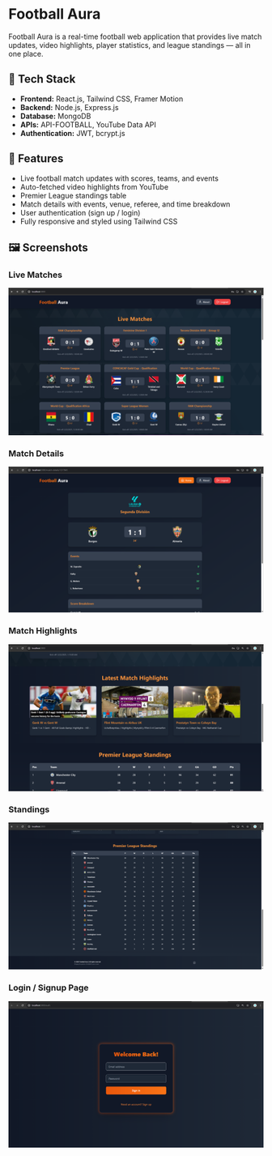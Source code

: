 # Football Aura

Football Aura is a real-time football web application that provides live match updates, video highlights, player statistics, and league standings — all in one place.

## 🔧 Tech Stack

- **Frontend:** React.js, Tailwind CSS, Framer Motion
- **Backend:** Node.js, Express.js
- **Database:** MongoDB
- **APIs:** API-FOOTBALL, YouTube Data API
- **Authentication:** JWT, bcrypt.js

## 🚀 Features

- Live football match updates with scores, teams, and events
- Auto-fetched video highlights from YouTube
- Premier League standings table
- Match details with events, venue, referee, and time breakdown
- User authentication (sign up / login)
- Fully responsive and styled using Tailwind CSS

## 🖼️ Screenshots

### Live Matches
![Live Matches](./assets/live-matches.png)

### Match Details
![Home](./assets/match-details.png)

### Match Highlights
![Highlights](./assets/highlights.png)

### Standings
![Highlights](./assets/standings.png)

### Login / Signup Page
![Auth](./assets/login.png)

